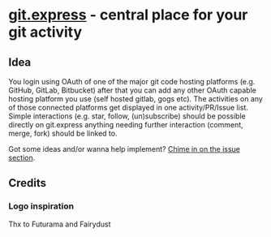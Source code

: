 # [git.express](https://git.express) - central place for your git activity

## Idea

You login using OAuth of one of the major git code hosting platforms (e.g. GitHub, GitLab, Bitbucket) after that you can add any other OAuth capable hosting platform you use (self hosted gitlab, gogs etc). The activities on any of those connected platforms get displayed in one activity/PR/Issue list. Simple interactions (e.g. star, follow, (un)subscribe) should be possible directly on git.express anything needing further interaction (comment, merge, fork) should be linked to.

Got some ideas and/or wanna help implement? [Chime in on the issue section](https://github.com/git-express/docs/issues).

## Credits

### Logo inspiration

Thx to Futurama and Fairydust

